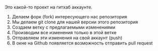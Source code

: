 Это какой-то проект на гитхаб аккаунте.

1. Делаем форк (fork) интересующего нас репозитория
2. Мы делаем git clone для нашей версии этого репозитория
3. Создаем ветку с предлагаемыми изменениями
4. Производим все изменения только в этой ветке
5. Отправляем эти изменения на свой аккаунт (push)
6. В окне на Github появляется возможность отправить pull request